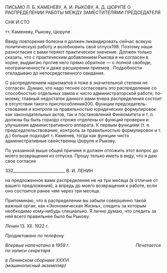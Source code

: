 ПИСЬМО Л. Б. КАМЕНЕВУ, А. И. РЫКОВУ, А. Д. ЦЮРУПЕ О РАСПРЕДЕЛЕНИИ РАБОТЫ МЕЖДУ ЗАМЕСТИТЕЛЯМИ ПРЕДСЕДАТЕЛЯ

СНК И СТО

тт. Каменеву, Рыкову, Цюрупе

Ввиду повторения болезни я должен ликвидировать сейчас всякую политическую работу и возобновить свой отпуск198. Поэтому наши разногласия с вами теряют практи­ческое значение. Должен только сказать, что с практическим добавлением Рыкова я не согласен в корне, выдвигаю против него прямо обратное — о полной свободе, неогра­ниченности и даже расширении приемов . Подробности откладываю до непосредст­венного свидания.

С распределением наркоматов я тоже в значительной степени не согласен. Думаю, что надо теснее согласовать это распределение со способностью отдельных замов к чисто администраторской работе; по-моему, главный недостаток данного вами вчера распределения состоит в отсутствии такого приспособления200. Функции председатель-ствования и контроля за правильностью юридических формулировок как законодатель­ных актов, так и постановлений Финкомитета и т. п. должны бы быть гораздо строже отделены от функций проверки и улучшения административного аппарата. К первым функциям (т. е. председательствование, контроль за правильностью формулировок и т. д.) больше подходит т. Каменев, тогда как функции чисто административные свойст­венны Цюрупе и Рыкову.

По указанной выше общей причине я должен отложить этот вопрос до моего воз­вращения из отпуска. Прошу только иметь в виду, что я даю свое согласие

  

332__________________________ В. И. ЛЕНИН

на предложенное вами распределение не на три месяца (в отличие от вашего предложе­ния), а впредь до моего возвращения к работе, если оно состоится ранее чем через три месяца.

Припоминаю, что в распределении вы забыли совершенно такой важный орган, как «Экономическая Жизнь», следить за которым необходимо кому-нибудь специально. Я лично думаю, что следить за ней всего правильнее было бы Рыкову.

_Ленин_ 13. XII. 1922 г.

_Продиктовано по телефону_

_Впервые напечатано в 1959 г.                                                      Печатается по записи секретаря_

_в Ленинском сборнике_ _XXXVI_                                                             _(машинописный экземпляр)_